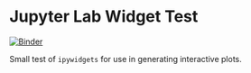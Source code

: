 # Jupyter Lab Widget Test

[![Binder](https://mybinder.org/badge_logo.svg)](https://mybinder.org/v2/gh/adam-rumpf/jupyter-widget/HEAD?filepath=linapprox.ipynb)

Small test of `ipywidgets` for use in generating interactive plots.

